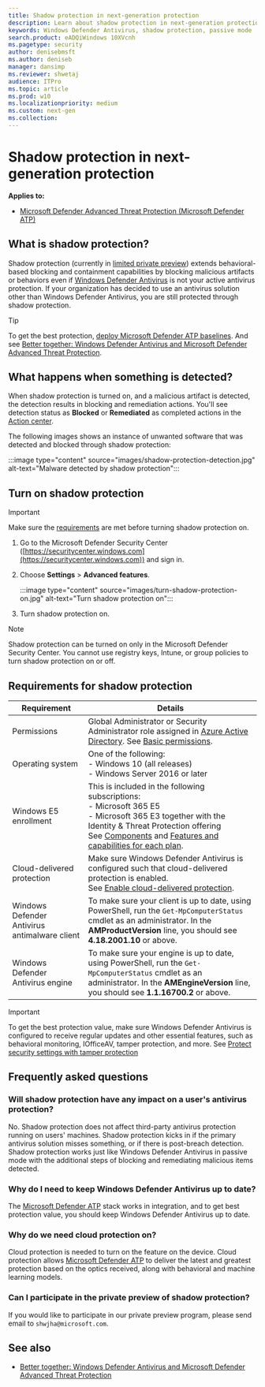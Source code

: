 ```yaml
---
title: Shadow protection in next-generation protection
description: Learn about shadow protection in next-generation protection
keywords: Windows Defender Antivirus, shadow protection, passive mode
search.product: eADQiWindows 10XVcnh
ms.pagetype: security
author: denisebmsft
ms.author: deniseb
manager: dansimp
ms.reviewer: shwetaj
audience: ITPro 
ms.topic: article 
ms.prod: w10 
ms.localizationpriority: medium
ms.custom: next-gen
ms.collection: 
---
```


# Shadow protection in next-generation protection

**Applies to:**

- [Microsoft Defender Advanced Threat Protection (Microsoft Defender ATP)](https://go.microsoft.com/fwlink/p/?linkid=2069559)

## What is shadow protection?

Shadow protection (currently in [limited private preview](#can-i-participate-in-the-private-preview-of-shadow-protection)) extends behavioral-based blocking and containment capabilities by blocking malicious artifacts or behaviors even if [Windows Defender Antivirus](https://docs.microsoft.com/windows/security/threat-protection/windows-defender-antivirus/windows-defender-antivirus-in-windows-10) is not your active antivirus protection. If your organization has decided to use an antivirus solution other than Windows Defender Antivirus, you are still protected through shadow protection.

> [!TIP]
> To get the best protection, [deploy Microsoft Defender ATP baselines](https://docs.microsoft.com/windows/security/threat-protection/microsoft-defender-atp/configure-machines-security-baseline). And see [Better together: Windows Defender Antivirus and Microsoft Defender Advanced Threat Protection](https://docs.microsoft.com/windows/security/threat-protection/windows-defender-antivirus/why-use-microsoft-antivirus).

## What happens when something is detected?

When shadow protection is turned on, and a malicious artifact is detected, the detection results in blocking and remediation actions. You'll see detection status as **Blocked** or **Remediated** as completed actions in the [Action center](https://docs.microsoft.com/windows/security/threat-protection/microsoft-defender-atp/manage-auto-investigation#review-completed-actions).

The following images shows an instance of unwanted software that was detected and blocked through shadow protection:

:::image type="content" source="images/shadow-protection-detection.jpg" alt-text="Malware detected by shadow protection":::

## Turn on shadow protection

> [!IMPORTANT]
> Make sure the [requirements](#requirements-for-shadow-protection) are met before turning shadow protection on.

1. Go to the Microsoft Defender Security Center ([https://securitycenter.windows.com](https://securitycenter.windows.com)) and sign in. 

2. Choose **Settings** > **Advanced features**.

    :::image type="content" source="images/turn-shadow-protection-on.jpg" alt-text="Turn shadow protection on":::

3. Turn shadow protection on.

> [!NOTE]
> Shadow protection can be turned on only in the Microsoft Defender Security Center. You cannot use registry keys, Intune, or group policies to turn shadow protection on or off.

## Requirements for shadow protection

|Requirement  |Details  |
|---------|---------|
|Permissions |Global Administrator or Security Administrator role assigned in [Azure Active Directory](https://docs.microsoft.com/azure/active-directory/fundamentals/active-directory-users-assign-role-azure-portal). See [Basic permissions](https://docs.microsoft.com/windows/security/threat-protection/microsoft-defender-atp/basic-permissions). |
|Operating system     |One of the following: <br/>- Windows 10 (all releases) <br/>- Windows Server 2016 or later         |
|Windows E5 enrollment     |This is included in the following subscriptions: <br/>- Microsoft 365 E5 <br/>- Microsoft 365 E3 together with the Identity & Threat Protection offering <br/>See [Components](https://docs.microsoft.com/microsoft-365/enterprise/microsoft-365-overview?view=o365-worldwide#components) and [Features and capabilities for each plan](https://www.microsoft.com/microsoft-365/compare-all-microsoft-365-plans).       |
|Cloud-delivered protection |Make sure Windows Defender Antivirus is configured such that cloud-delivered protection is enabled. <br/>See [Enable cloud-delivered protection](https://docs.microsoft.com/windows/security/threat-protection/windows-defender-antivirus/enable-cloud-protection-windows-defender-antivirus). |
|Windows Defender Antivirus antimalware client |To make sure your client is up to date, using PowerShell, run the `Get-MpComputerStatus` cmdlet as an administrator. In the **AMProductVersion** line, you should see **4.18.2001.10** or above. |
|Windows Defender Antivirus engine |To make sure your engine is up to date, using PowerShell, run the `Get-MpComputerStatus` cmdlet as an administrator. In the **AMEngineVersion** line, you should see **1.1.16700.2** or above. |

> [!IMPORTANT]
> To get the best protection value, make sure Windows Defender Antivirus is configured to receive regular updates and other essential features, such as behavioral monitoring, IOfficeAV, tamper protection, and more. See [Protect security settings with tamper protection](https://docs.microsoft.com/windows/security/threat-protection/windows-defender-antivirus/prevent-changes-to-security-settings-with-tamper-protection) 


## Frequently asked questions 

### Will shadow protection have any impact on a user's antivirus protection? 

No. Shadow protection does not affect third-party antivirus protection running on users' machines. Shadow protection kicks in if the primary antivirus solution misses something, or if there is post-breach detection. Shadow protection works just like Windows Defender Antivirus in passive mode with the additional steps of blocking and remediating malicious items detected. 

### Why do I need to keep Windows Defender Antivirus up to date? 

The [Microsoft Defender ATP](https://docs.microsoft.com/windows/security/threat-protection) stack works in integration, and to get best protection value, you should keep Windows Defender Antivirus up to date.  

### Why do we need cloud protection on? 

Cloud protection is needed to turn on the feature on the device. Cloud protection allows [Microsoft Defender ATP](https://docs.microsoft.com/windows/security/threat-protection) to deliver the latest and greatest protection based on the optics received, along with behavioral and machine learning models.

### Can I participate in the private preview of shadow protection?

If you would like to participate in our private preview program, please send email to `shwjha@microsoft.com`. 

## See also

- [Better together: Windows Defender Antivirus and Microsoft Defender Advanced Threat Protection](https://docs.microsoft.com/windows/security/threat-protection/windows-defender-antivirus/why-use-microsoft-antivirus)


